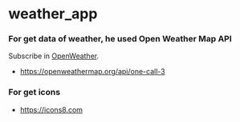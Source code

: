 # weather_app


### For get data of weather, he used Open Weather Map API

Subscribe in [OpenWeather](https://openweathermap.org/api).

- https://openweathermap.org/api/one-call-3

### For get icons

- https://icons8.com
